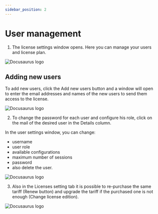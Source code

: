 ```yaml
---
sidebar_position: 2
---
```


# User management

1. The license settings window opens. Here you can manage your users and license plan.

![Docusaurus logo](/img/docusaurus.png)

## Adding new users

To add new users, click the Add new users button and a window will open to enter the email addresses and names of the new users to send them access to the license.

![Docusaurus logo](/img/docusaurus.png)

2. To change the password for each user and configure his role, click on the mail of the desired user in the Details column.

In the user settings window, you can change:

- username
- user role
- available configurations
- maximum number of sessions
- password
- also delete the user.

![Docusaurus logo](/img/docusaurus.png)

3. Also in the Licenses setting tab it is possible to re-purchase the same tariff (Renew button) and upgrade the tariff if the purchased one is not enough (Change license edition).

![Docusaurus logo](/img/docusaurus.png)